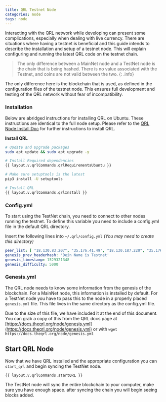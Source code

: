```yaml
---
title: QRL Testnet Node
categories: node
tags: node
---
```


Interacting with the QRL network while developing can present some complications, especially when dealing with live currency. There are situations where having a testnet is beneficial and this guide intends to describe the installation and setup of a testnet node. This will explain configuring and running the latest QRL code on the testnet chain. 


> The only difference between a MainNet node and a TestNet node is the chain that is being hashed. There is no value associated with the Testnet, and coins are not valid between the two.
{: .info}




The only difference here is the blockchain that is used, as defined in the configuration files of the testnet node. This ensures full development and testing of the QRL network without fear of incompatibility.

### Installation

Below are abridged instructions for installing QRL on Ubuntu. These instructions are identical to the full node setup. Please refer to the [QRL Node Install Doc](/node/QRLnode) for further instructions to install QRL.


**Install QRL**

```bash
# Update and Upgrade packages
sudo apt update && sudo apt upgrade -y

# Install Required dependencies
{{ layout.v.qrlCommands.qrlRequirementsUbuntu }}

# Make sure setuptools is the latest
pip3 install -U setuptools

# Install QRL
{{ layout.v.qrlCommands.qrlInstall }}
```

### Config.yml

To start using the TestNet chain, you need to connect to other nodes running the testnet. To define this variable you need to include a config.yml file in the default QRL directory. 

Insert the following lines into `~/.qrl/config.yml` *(You may need to create this directory)*

```yml
peer_list: [ "18.130.83.207", "35.176.41.49", "18.130.187.220", "35.176.33.242" ]
genesis_prev_headerhash: 'Dein Name is Testnet'
genesis_timestamp: 1529321348
genesis_difficulty: 5000
```

### Genesis.yml

The QRL node needs to know some information from the genesis of the blockchain. For a MainNet node, this information is installed by default. For a TestNet node you have to pass this to the node in a properly placed `genesis.yml` file.  This file lives in the same directory as the config.yml file.

Due to the size of this file, we have included it at the end of this document. You can grab a copy of this from the QRL docs page at [https://docs.theqrl.org/node/genesis.yml](https://docs.theqrl.org/node/genesis.yml) or with `wget https://docs.theqrl.org/node/genesis.yml`


## Start QRL Node

Now that we have QRL installed and the appropriate configuration you can `start_qrl` and begin syncing the TestNet node. 

```bash
{{ layout.v.qrlCommands.startQRL }}
```

The TestNet node will sync the entire blockchain to your computer, make sure you have enough space. after syncing the chain you will begin seeing blocks added. 